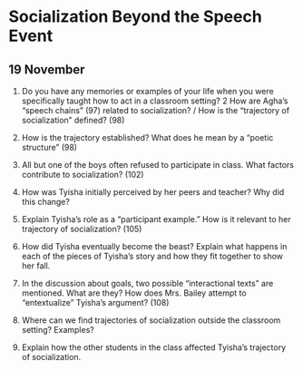 ---
...

Socialization Beyond the Speech Event
=====================================

19 November
-----------

1.  Do you have any memories or examples of your life when you were
    specifically taught how to act in a classroom setting? 2 How are
    Agha’s “speech chains” (97) related to socialization? / How is the
    “trajectory of socialization” defined? (98)

2.  How is the trajectory established? What does he mean by a “poetic
    structure” (98)

3.  All but one of the boys often refused to participate in class. What
    factors contribute to socialization? (102)

4.  How was Tyisha initially perceived by her peers and teacher? Why did
    this change?

5.  Explain Tyisha’s role as a “participant example.” How is it relevant
    to her trajectory of socialization? (105)

6.  How did Tyisha eventually become the beast? Explain what happens in
    each of the pieces of Tyisha’s story and how they fit together to
    show her fall.

7.  In the discussion about goals, two possible “interactional texts”
    are mentioned. What are they? How does Mrs. Bailey attempt to
    “entextualize” Tyisha’s argument? (108)

8.  Where can we find trajectories of socialization outside the
    classroom setting? Examples?

9.  Explain how the other students in the class affected Tyisha’s
    trajectory of socialization.

